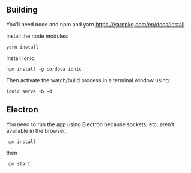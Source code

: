 ## Building

You'll need node and npm and yarn https://yarnpkg.com/en/docs/install

Install the node modules:

`yarn install`

Install Ionic:

`npm install -g cordova ionic`

Then activate the watch/build process in a terminal window using:

`ionic serve -b -d`

## Electron

You need to run the app using Electron because sockets, etc. aren't available in the browser. 

`npm install`

then 

`npm start`